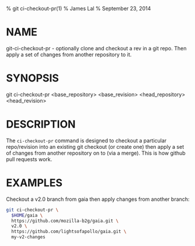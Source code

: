 % git ci-checkout-pr(1)
% James Lal
% September 23, 2014

# NAME
git-ci-checkout-pr - optionally clone and checkout a rev in a git repo.
Then apply a set of changes from another repository to it.

# SYNOPSIS

git ci-checkout-pr <directory> <base_repository> <base_revision> <head_repository> <head_revision>

# DESCRIPTION

The `ci-checkout-pr` command is designed to checkout a particular
repo/revision into an existing git checkout (or create one) then apply a
set of changes from another repository on to (via a merge). This is how
github pull requests work.

# EXAMPLES

Checkout a v2.0 branch from gaia then apply changes from another branch:

```sh
git ci-checkout-pr \
  $HOME/gaia \
  https://github.com/mozilla-b2g/gaia.git \
  v2.0 \
  https://github.com/lightsofapollo/gaia.git \
  my-v2-changes
```
